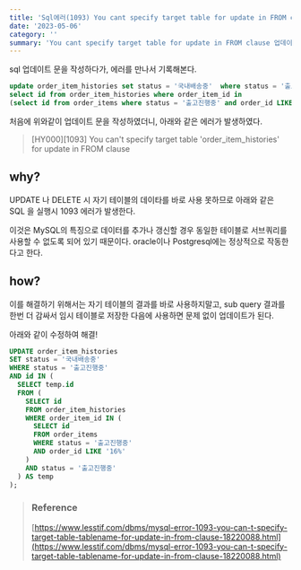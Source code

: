 ```yaml
---
title: 'Sql에러(1093) You cant specify target table for update in FROM clause'
date: '2023-05-06'
category: ''
summary: 'You cant specify target table for update in FROM clause 업데이트 문 작성 시 에러 발생!'
---
```


sql 업데이트 문을 작성하다가, 에러를 만나서 기록해본다.

```sql
update order_item_histories set status = '국내배송중'  where status = '출고진행중' and id in (
select id from order_item_histories where order_item_id in
(select id from order_items where status = '출고진행중' and order_id LIKE '16%') and status = '출고진행중');
```

처음에 위와같이 업데이트 문을 작성하였더니, 아래와 같은 에러가 발생하였다.

> \[HY000\]\[1093\] You can't specify target table 'order_item_histories' for update in FROM clause

## why?

UPDATE 나 DELETE 시 자기 테이블의 데이타를 바로 사용 못하므로 아래와 같은 SQL 을 실행시 1093 에러가 발생한다.

이것은 MySQL의 특징으로 데이터를 추가나 갱신할 경우 동일한 테이블로 서브쿼리를 사용할 수 없도록 되어 있기 때문이다. oracle이나 Postgresql에는 정상적으로 작동한다고 한다.

## how?

이를 해결하기 위해서는 자기 테이블의 결과를 바로 사용하지말고, sub query 결과를 한번 더 감싸서 임시 테이블로 저장한 다음에 사용하면 문제 없이 업데이트가 된다.

아래와 같이 수정하여 해결!

```sql
UPDATE order_item_histories
SET status = '국내배송중'
WHERE status = '출고진행중'
AND id IN (
  SELECT temp.id
  FROM (
    SELECT id
    FROM order_item_histories
    WHERE order_item_id IN (
      SELECT id
      FROM order_items
      WHERE status = '출고진행중'
      AND order_id LIKE '16%'
    )
    AND status = '출고진행중'
  ) AS temp
);

```

> ### Reference
>
> [https://www.lesstif.com/dbms/mysql-error-1093-you-can-t-specify-target-table-tablename-for-update-in-from-clause-18220088.html](https://www.lesstif.com/dbms/mysql-error-1093-you-can-t-specify-target-table-tablename-for-update-in-from-clause-18220088.html)
